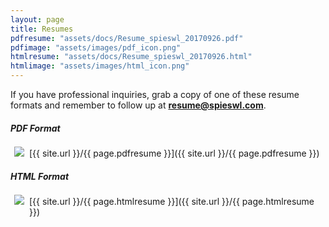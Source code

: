 ```yaml
---
layout: page
title: Resumes
pdfresume: "assets/docs/Resume_spieswl_20170926.pdf"
pdfimage: "assets/images/pdf_icon.png"
htmlresume: "assets/docs/Resume_spieswl_20170926.html"
htmlimage: "assets/images/html_icon.png"
---
```


If you have professional inquiries, grab a copy of one of these resume formats and remember to follow up at **resume@spieswl.com**.

##### PDF Format 

<img src="{{ site.url }}/{{ page.pdfimage }}" style="float: left; padding: 2px 2px 2px 2px; margin: -4px 6px 4px 4px">
[{{ site.url }}/{{ page.pdfresume }}]({{ site.url }}/{{ page.pdfresume }})


##### HTML Format 

<img src="{{ site.url }}/{{ page.htmlimage }}" style="float: left; padding: 2px 2px 2px 2px; margin: -4px 6px 4px 4px">
[{{ site.url }}/{{ page.htmlresume }}]({{ site.url }}/{{ page.htmlresume }})

